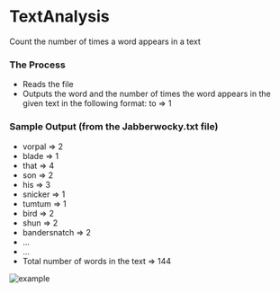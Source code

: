 # TextAnalysis
Count the number of times a word appears in a text 

### The Process
- Reads the file
- Outputs the word and the number of times the word appears in the given text in the following format: to   =>   1

### Sample Output (from the Jabberwocky.txt file)
- vorpal   =>   2
- blade   =>   1
- that   =>   4
- son   =>   2
- his   =>   3
- snicker   =>   1
- tumtum   =>   1
- bird   =>   2
- shun   =>   2
- bandersnatch   =>   2
- ...
- ...
- Total number of words in the text   =>  144

![example](https://user-images.githubusercontent.com/9923181/47958724-6dd4df80-dfa7-11e8-96db-97c7dcdcf802.png)
